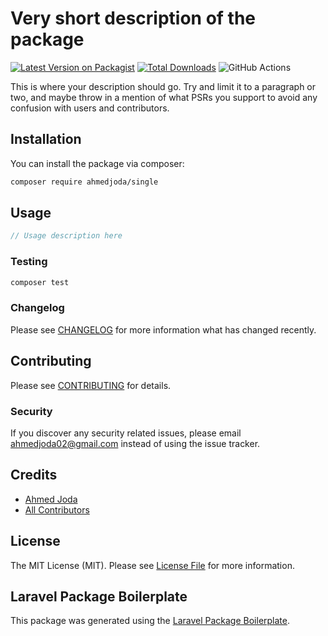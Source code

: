 # Very short description of the package

[![Latest Version on Packagist](https://img.shields.io/packagist/v/ahmedjoda/single.svg?style=flat-square)](https://packagist.org/packages/ahmedjoda/single)
[![Total Downloads](https://img.shields.io/packagist/dt/ahmedjoda/single.svg?style=flat-square)](https://packagist.org/packages/ahmedjoda/single)
![GitHub Actions](https://github.com/ahmedjoda/single/actions/workflows/main.yml/badge.svg)

This is where your description should go. Try and limit it to a paragraph or two, and maybe throw in a mention of what PSRs you support to avoid any confusion with users and contributors.

## Installation

You can install the package via composer:

```bash
composer require ahmedjoda/single
```

## Usage

```php
// Usage description here
```

### Testing

```bash
composer test
```

### Changelog

Please see [CHANGELOG](CHANGELOG.md) for more information what has changed recently.

## Contributing

Please see [CONTRIBUTING](CONTRIBUTING.md) for details.

### Security

If you discover any security related issues, please email ahmedjoda02@gmail.com instead of using the issue tracker.

## Credits

-   [Ahmed Joda](https://github.com/ahmedjoda)
-   [All Contributors](../../contributors)

## License

The MIT License (MIT). Please see [License File](LICENSE.md) for more information.

## Laravel Package Boilerplate

This package was generated using the [Laravel Package Boilerplate](https://laravelpackageboilerplate.com).
